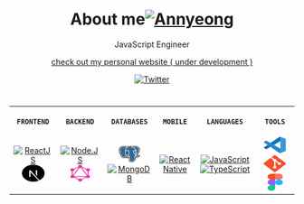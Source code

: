 <h1 align="center">About me<a href="#"><img width="100" height="auto" src="https://c.tenor.com/KCMlPdCHBcQAAAAi/hello-hi.gif" alt="Annyeong"></a></h1>

<p align="center">JavaScript Engineer</p>
<p align="center">
    <a href="https://mitacho.vercel.app">check out my personal website ( under development )</a>
</p>

<p align="center">
<a href="https://twitter.com/Mitacho_"><img src="https://img.shields.io/badge/Twitter-1DA1F2?style=for-the-badge&logo=twitter&logoColor=white" alt="Twitter" title="Twitter"></a>
</p>

#

<table align="center">
<tr>
<th>

    FRONTEND

</th>
<th>

    BACKEND

</th>
<th>

    DATABASES

</th>
<th>

    MOBILE

</th>
<th>

    LANGUAGES

</th>
<th>

    TOOLS

</th>
</tr>

<tr>
   
<!--- FRONTEND --->
<td align="center">
<a href="#"><img width="32" height="32" src="https://xesque.rocketseat.dev/platform/tech/reactjs.svg" alt="ReactJS" title="ReactJS"></a>
<a href="#"><img alt="NextJS" height="30" width="40" src="https://raw.githubusercontent.com/devicons/devicon/master/icons/nextjs/nextjs-original.svg"></a>
</td>
   
<!--- BACKEND --->
<td align="center">
<a href="#"><img width="32" height="32" src="https://xesque.rocketseat.dev/platform/tech/node.svg" alt="Node.JS" title="Node.JS"></a>
<a href="#"><img alt="GraphQL" height="30" width="40" src="https://raw.githubusercontent.com/devicons/devicon/master/icons/graphql/graphql-plain.svg"></a>
</td>
   
<!--- DATABASES --->
<td align="center">
<a href="#"><img alt="PostgreSQL" height="30" width="40" src="https://raw.githubusercontent.com/devicons/devicon/master/icons/postgresql/postgresql-original.svg"></a>
<a href="#"><img width="32" height="32" src="https://xesque.rocketseat.dev/platform/tech/mongodb.svg" alt="MongoDB" title="MongoDB"></a>
</td>
   
<!--- MOBILE --->
<td align="center">
<a href="#"><img width="32" height="32" src="https://xesque.rocketseat.dev/platform/tech/react-native.svg" alt="React Native" title="React Native"></a>
</td>
   
<!--- LANGUAGES --->
<td align="center">
<a href="#"><img width="32" height="32" src="https://xesque.rocketseat.dev/platform/tech/javascript.svg" alt="JavaScript" title="JavaScript"></a>
<a href="#"><img width="32" height="32" src="https://xesque.rocketseat.dev/platform/tech/typescript.svg" alt="TypeScript" title="TypeScript"></a>
</td>

<!--- TOOLS --->
<td align="center">
<a href="#"><img alt="VS Code" height="30" width="40" src="https://raw.githubusercontent.com/devicons/devicon/master/icons/vscode/vscode-original.svg"></a>
<a href="#"><img alt="Git" height="30" width="40" src="https://raw.githubusercontent.com/devicons/devicon/master/icons/git/git-original.svg"></a>
<a href="#"><img alt="Figma" height="30" width="40" src="https://raw.githubusercontent.com/devicons/devicon/master/icons/figma/figma-original.svg"></a>
</td>
   
</table>
